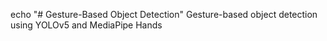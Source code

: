 echo "# Gesture-Based Object Detection" 
Gesture-based object detection using YOLOv5 and MediaPipe Hands

